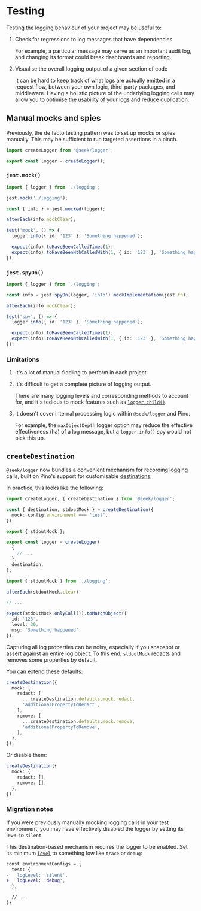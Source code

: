 # Testing

Testing the logging behaviour of your project may be useful to:

1. Check for regressions to log messages that have dependencies

   For example, a particular message may serve as an important audit log,
   and changing its format could break dashboards and reporting.

2. Visualise the overall logging output of a given section of code

   It can be hard to keep track of what logs are actually emitted in a request
   flow, between your own logic, third-party packages, and middleware. Having a
   holistic picture of the underlying logging calls may allow you to optimise
   the usability of your logs and reduce duplication.

## Manual mocks and spies

Previously, the de facto testing pattern was to set up mocks or spies manually.
This may be sufficient to run targeted assertions in a pinch.

```typescript
import createLogger from '@seek/logger';

export const logger = createLogger();
```

### `jest.mock()`

```typescript
import { logger } from './logging';

jest.mock('./logging');

const { info } = jest.mocked(logger);

afterEach(info.mockClear);

test('mock', () => {
  logger.info({ id: '123' }, 'Something happened');

  expect(info).toHaveBeenCalledTimes(1);
  expect(info).toHaveBeenNthCalledWith(1, { id: '123' }, 'Something happened');
});
```

### `jest.spyOn()`

```typescript
import { logger } from './logging';

const info = jest.spyOn(logger, 'info').mockImplementation(jest.fn);

afterEach(info.mockClear);

test('spy', () => {
  logger.info({ id: '123' }, 'Something happened');

  expect(info).toHaveBeenCalledTimes(1);
  expect(info).toHaveBeenNthCalledWith(1, { id: '123' }, 'Something happened');
});
```

### Limitations

1. It's a lot of manual fiddling to perform in each project.

2. It's difficult to get a complete picture of logging output.

   There are many logging levels and corresponding methods to account for,
   and it's tedious to mock features such as [`logger.child()`].

3. It doesn't cover internal processing logic within `@seek/logger` and Pino.

   For example, the `maxObjectDepth` logger option may reduce the effective
   effectiveness (ha) of a log message, but a `logger.info()` spy would not pick
   this up.

[`logger.child()`]: https://github.com/pinojs/pino/blob/v9.2.1/docs/child-loggers.md

## `createDestination`

`@seek/logger` now bundles a convenient mechanism for recording logging calls,
built on Pino's support for customisable [destinations].

[destinations]: https://github.com/pinojs/pino/blob/v9.2.1/docs/api.md#destination

In practice, this looks like the following:

```typescript
import createLogger, { createDestination } from '@seek/logger';

const { destination, stdoutMock } = createDestination({
  mock: config.environment === 'test',
});

export { stdoutMock };

export const logger = createLogger(
  {
    // ...
  },
  destination,
);
```

```typescript
import { stdoutMock } from './logging';

afterEach(stdoutMock.clear);

// ...

expect(stdoutMock.onlyCall()).toMatchObject({
  id: '123',
  level: 30,
  msg: 'Something happened',
});
```

Capturing all log properties can be noisy,
especially if you snapshot or assert against an entire log object.
To this end, `stdoutMock` redacts and removes some properties by default.

You can extend these defaults:

```typescript
createDestination({
  mock: {
    redact: [
      ...createDestination.defaults.mock.redact,
      'additionalPropertyToRedact',
    ],
    remove: [
      ...createDestination.defaults.mock.remove,
      'additionalPropertyToRemove',
    ],
  },
});
```

Or disable them:

```typescript
createDestination({
  mock: {
    redact: [],
    remove: [],
  },
});
```

### Migration notes

If you were previously manually mocking logging calls in your test environment,
you may have effectively disabled the logger by setting its level to `silent`.

This destination-based mechanism requires the logger to be enabled. Set its
minimum [`level`] to something low like `trace` or `debug`:

```diff
const environmentConfigs = {
  test: {
-   logLevel: 'silent',
+   logLevel: 'debug',
  },

  // ...
};
```

[`level`]: https://github.com/pinojs/pino/blob/v9.2.1/docs/api.md#logger-level
